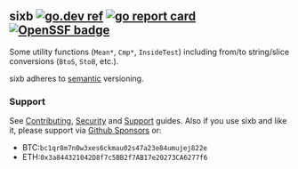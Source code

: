 ## sixb [![go.dev ref](https://pkg.go.dev/static/frontend/badge/badge.svg)](https://pkg.go.dev/github.com/jfcg/sixb#pkg-overview) [![go report card](https://goreportcard.com/badge/github.com/jfcg/sixb)](https://goreportcard.com/report/github.com/jfcg/sixb) [![OpenSSF badge](https://www.bestpractices.dev/projects/8317/badge)](https://www.bestpractices.dev/projects/8317)
Some utility functions (`Mean*`, `Cmp*`, `InsideTest`) including from/to string/slice conversions (`BtoS`, `StoB`, etc.).

sixb adheres to [semantic](https://semver.org) versioning.

### Support
See [Contributing](./.github/CONTRIBUTING.md), [Security](./.github/SECURITY.md) and [Support](./.github/SUPPORT.md) guides. Also if you use sixb and like it, please support via [Github Sponsors](https://github.com/sponsors/jfcg) or:
- BTC:`bc1qr8m7n0w3xes6ckmau02s47a23e84umujej822e`
- ETH:`0x3a844321042D8f7c5BB2f7AB17e20273CA6277f6`
